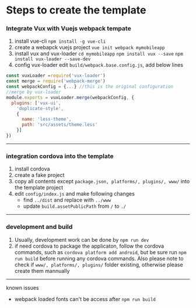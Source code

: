 # Steps to create the template
### Integrate Vux with Vuejs webpack tempate
1. install vue-cli
`npm install -g vue-cli`
2. create a webapck vuejs project
`vue init webpack mymobileapp`
3. install vux and vux-loader
`cd mymobileapp`
`npm install vux --save`
`npm install vux-loader --save-dev`
4. config vux-loader
edit `build/webpack.base.config.js`, add below lines
```javascript
const vuxLoader =require('vux-loader')
const merge = require('webpack-merge')
const webpackConfig = {...} //this is the original configuration
//merge by vux-loader
module.exports = vuxLoader.merge(webpackConfig, {
  plugins: ['vux-ui', 
    'duplicate-style',
    {
      name: 'less-theme',
      path: 'src/assets/theme.less'
    }]
})
```
---
### integration cordova into the template
1. install cordova
2. create a fake project
3. copy all contents except `package.json, platforms/, plugins/, www/` into the template project
4. edit `config/index.js` and make following changes
    * find `../dist` and replace with `../www`
    * update `build.assetPublicPath` from `/` to `./`
---
### development and build
1. Usually, development work can be done by `npm run dev`
2. if need cordova to package the applicaton, follow the cordova commands, such as `cordova platform add android`, but be sure run `npm run build` before running any cordova commands. Also please note to check if `www/, platforms/, plugins/` folder existing, otherwise please create them mannually
---
known issues
* webpack loaded fonts can't be access after `npm run build`
